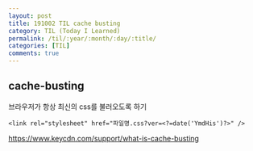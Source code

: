 ```yaml
---
layout: post
title: 191002 TIL cache busting
category: TIL (Today I Learned)
permalink: /til/:year/:month/:day/:title/
categories: [TIL]
comments: true
---
```


## **cache-busting**

브라우저가 항상 최신의 css를 불러오도록 하기 

`<link rel="stylesheet" href="파일명.css?ver=<?=date('YmdHis')?>" />`

https://www.keycdn.com/support/what-is-cache-busting
